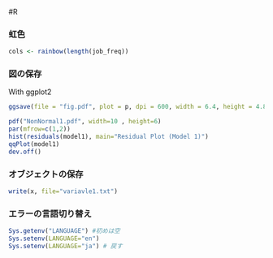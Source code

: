 #R

### 虹色
```r
cols <- rainbow(length(job_freq))
```

### 図の保存
With ggplot2
```r
ggsave(file = "fig.pdf", plot = p, dpi = 600, width = 6.4, height = 4.8)
```
```r
pdf("NonNormal1.pdf", width=10 , height=6)
par(mfrow=c(1,2))
hist(residuals(model1), main="Residual Plot (Model 1)")
qqPlot(model1)
dev.off()
```

### オブジェクトの保存
```r
write(x, file="variavle1.txt")
```


### エラーの言語切り替え
```r
Sys.getenv("LANGUAGE") #初めは空
Sys.setenv(LANGUAGE="en")
Sys.setenv(LANGUAGE="ja") # 戻す
```
